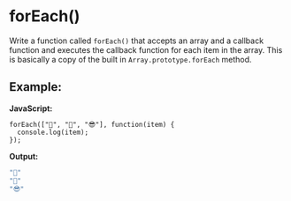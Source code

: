 # forEach()

Write a function called `forEach()` that accepts an array and a callback function and executes the callback function for each item in the array. This is basically a copy of the built in `Array.prototype.forEach` method.

## Example:

**JavaScript:**

```
forEach(["🤗", "💩", "😎"], function(item) {
  console.log(item);
});
```

**Output:**

```js
"🤗"
"💩"
"😎"
```
